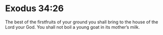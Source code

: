 # Exodus 34:26

The best of the firstfruits of your ground you shall bring to the house of the Lord your God. You shall not boil a young goat in its mother’s milk.
